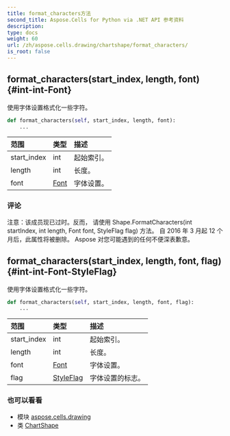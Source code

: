 ```yaml
---
title: format_characters方法
second_title: Aspose.Cells for Python via .NET API 参考资料
description:
type: docs
weight: 60
url: /zh/aspose.cells.drawing/chartshape/format_characters/
is_root: false
---
```

##  format_characters(start_index, length, font) {#int-int-Font}
使用字体设置格式化一些字符。



```python
def format_characters(self, start_index, length, font):
    ...
```


|范围|类型|描述|
| :- | :- | :- |
| start_index | int |起始索引。|
| length | int |长度。|
| font | [Font](/cells/python-net/zh/aspose.cells/font) |字体设置。|
### 评论

注意：该成员现已过时。反而，
请使用 Shape.FormatCharacters(int startIndex, int length, Font font, StyleFlag flag) 方法。
自 2016 年 3 月起 12 个月后，此属性将被删除。
Aspose 对您可能遇到的任何不便深表歉意。

##  format_characters(start_index, length, font, flag) {#int-int-Font-StyleFlag}
使用字体设置格式化一些字符。



```python
def format_characters(self, start_index, length, font, flag):
    ...
```


|范围|类型|描述|
| :- | :- | :- |
| start_index | int |起始索引。|
| length | int |长度。|
| font | [Font](/cells/python-net/zh/aspose.cells/font) |字体设置。|
| flag | [StyleFlag](/cells/python-net/zh/aspose.cells/styleflag) |字体设置的标志。|



### 也可以看看
* 模块 [aspose.cells.drawing](../../)
* 类 [ChartShape](/cells/python-net/zh/aspose.cells.drawing/chartshape)
